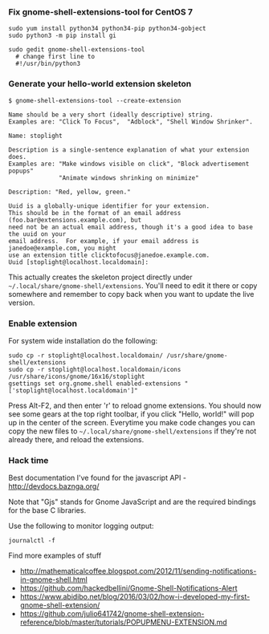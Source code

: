 

### Fix gnome-shell-extensions-tool for CentOS 7

    sudo yum install python34 python34-pip python34-gobject
    sudo python3 -m pip install gi

    sudo gedit gnome-shell-extensions-tool
	  # change first line to
      #!/usr/bin/python3


### Generate your hello-world extension skeleton

    $ gnome-shell-extensions-tool --create-extension

	Name should be a very short (ideally descriptive) string.
	Examples are: "Click To Focus",  "Adblock", "Shell Window Shrinker".

	Name: stoplight

	Description is a single-sentence explanation of what your extension does.
	Examples are: "Make windows visible on click", "Block advertisement popups"
		          "Animate windows shrinking on minimize"

	Description: "Red, yellow, green."

	Uuid is a globally-unique identifier for your extension.
	This should be in the format of an email address (foo.bar@extensions.example.com), but
	need not be an actual email address, though it's a good idea to base the uuid on your
	email address.  For example, if your email address is janedoe@example.com, you might
	use an extension title clicktofocus@janedoe.example.com.
	Uuid [stoplight@localhost.localdomain]:


This actually creates the skeleton project directly under `~/.local/share/gnome-shell/extensions`. You'll need to edit it there or copy somewhere and remember to copy back when you want to update the live version.


### Enable extension
For system wide installation do the following:

    sudo cp -r stoplight@localhost.localdomain/ /usr/share/gnome-shell/extensions  
    sudo cp -r stoplight@localhost.localdomain/icons /usr/share/icons/gnome/16x16/stoplight
    gsettings set org.gnome.shell enabled-extensions "['stoplight@localhost.localdomain']"

Press Alt-F2, and then enter 'r' to reload gnome extensions. You should now see some gears at the top right toolbar, if you click "Hello, world!" will pop up in the center of the screen. Everytime you make code changes you can copy the new files to `~/.local/share/gnome-shell/extensions` if they're not already there, and reload the extensions.


### Hack time
Best documentation I've found for the javascript API - http://devdocs.baznga.org/

Note that "Gjs" stands for Gnome JavaScript and are the required bindings for the base C libraries.

Use the following to monitor logging output:

    journalctl -f

Find more examples of stuff
 * http://mathematicalcoffee.blogspot.com/2012/11/sending-notifications-in-gnome-shell.html
 * https://github.com/hackedbellini/Gnome-Shell-Notifications-Alert
 * https://www.abidibo.net/blog/2016/03/02/how-i-developed-my-first-gnome-shell-extension/
 * https://github.com/julio641742/gnome-shell-extension-reference/blob/master/tutorials/POPUPMENU-EXTENSION.md
